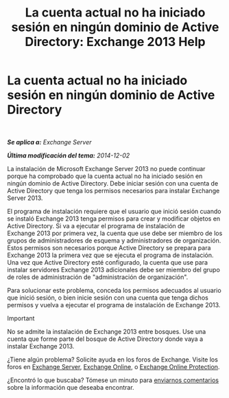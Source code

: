 ﻿---
title: 'La cuenta actual no ha iniciado sesión en ningún dominio de Active Directory: Exchange 2013 Help'
TOCTitle: La cuenta actual no ha iniciado sesión en ningún dominio de Active Directory
ms:assetid: 0e229d10-605a-420f-bf8b-58a7fcb5b259
ms:mtpsurl: https://technet.microsoft.com/es-es/library/ms.exch.setupreadiness.loggedontodomain(v=EXCHG.150)
ms:contentKeyID: 48267798
ms.date: 04/23/2018
mtps_version: v=EXCHG.150
ms.translationtype: HT
---

# La cuenta actual no ha iniciado sesión en ningún dominio de Active Directory

 

_**Se aplica a:** Exchange Server_

_**Última modificación del tema:** 2014-12-02_

La instalación de Microsoft Exchange Server 2013 no puede continuar porque ha comprobado que la cuenta actual no ha iniciado sesión en ningún dominio de Active Directory. Debe iniciar sesión con una cuenta de Active Directory que tenga los permisos necesarios para instalar Exchange Server 2013.

El programa de instalación requiere que el usuario que inició sesión cuando se instaló Exchange 2013 tenga permisos para crear y modificar objetos en Active Directory. Si va a ejecutar el programa de instalación de Exchange 2013 por primera vez, la cuenta que use debe ser miembro de los grupos de administradores de esquema y administradores de organización. Estos permisos son necesarios porque Active Directory se prepara para Exchange 2013 la primera vez que se ejecuta el programa de instalación. Una vez que Active Directory esté configurado, la cuenta que use para instalar servidores Exchange 2013 adicionales debe ser miembro del grupo de roles de administración de "administración de organización".

Para solucionar este problema, conceda los permisos adecuados al usuario que inició sesión, o bien inicie sesión con una cuenta que tenga dichos permisos y vuelva a ejecutar el programa de instalación de Exchange 2013.


> [!IMPORTANT]
> No se admite la instalación de Exchange&nbsp;2013 entre bosques. Use una cuenta que forme parte del bosque de Active Directory donde vaya a instalar Exchange&nbsp;2013.



¿Tiene algún problema? Solicite ayuda en los foros de Exchange. Visite los foros en [Exchange Server](https://go.microsoft.com/fwlink/p/?linkid=60612), [Exchange Online](https://go.microsoft.com/fwlink/p/?linkid=267542), o [Exchange Online Protection](https://go.microsoft.com/fwlink/p/?linkid=285351).

¿Encontró lo que buscaba? Tómese un minuto para [enviarnos comentarios](mailto:exsetuphelpfeedback@microsoft.com?subject=exchange%202013%20setup%20help%20feedbac) sobre la información que deseaba encontrar.

